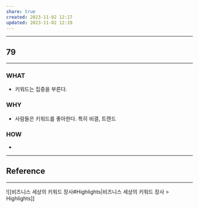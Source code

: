 ```yaml
---
share: true
created: 2023-11-02 12:17
updated: 2023-11-02 12:19
---
```


---
## 79
---
### WHAT
- 키워드는 집중을 부른다.
### WHY
- 사람들은 키워드를 좋아한다. 특히 비결, 트렌드
### HOW
- 
---






## Reference
---
![[비즈니스 세상의 키워드 장사#Highlights|비즈니스 세상의 키워드 장사 > Highlights]]
